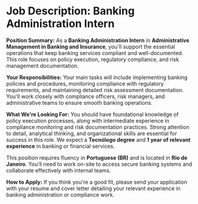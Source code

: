 # Job Description: Banking Administration Intern

**Position Summary:**
As a **Banking Administration Intern** in **Administrative Management in Banking and Insurance**, you'll support the essential operations that keep banking services compliant and well-documented. This role focuses on policy execution, regulatory compliance, and risk management documentation.

**Your Responsibilities:**
Your main tasks will include implementing banking policies and procedures, monitoring compliance with regulatory requirements, and maintaining detailed risk assessment documentation. You'll work closely with compliance officers, risk managers, and administrative teams to ensure smooth banking operations.

**What We're Looking For:**
You should have foundational knowledge of policy execution processes, along with intermediate experience in compliance monitoring and risk documentation practices. Strong attention to detail, analytical thinking, and organizational skills are essential for success in this role. We expect a **Tecnólogo degree** and **1 year of relevant experience** in banking or financial services.

This position requires fluency in **Portuguese (BR)** and is located in **Rio de Janeiro**. You'll need to work on-site to access secure banking systems and collaborate effectively with internal teams.

**How to Apply:**
If you think you're a good fit, please send your application with your resume and cover letter detailing your relevant experience in banking administration or compliance work.